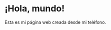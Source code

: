 <!DOCTYPE html>
<html lang="es">
<head>
    <meta charset="UTF-8">
    <meta name="viewport" content="width=device-width, initial-scale=1.0">
    <title>Mi Página en GitHub</title>
</head>
<body>
    <h1>¡Hola, mundo!</h1>
    <p>Esta es mi página web creada desde mi teléfono.</p>
</body>
</html# Digital-creator
Crear contenido para la audiencia 
